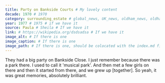 ```yaml
---
title: Party on Bankside Courts # My lovely content
decade: 1970 # 1970
category: surrounding_estate # global_news, UK_news, oldham_news, oldham_history, towers, surrounding_estate # Always exactly one category
year: 1977 # 1975 # if we have it
source: Paula # Sheila # If we have it
link: # https://wikipedia.org/dsdsadsa # If we have it
image_alt: # If there is one
image_caption: # If there is one
image_path: # If there is one, should be colocated with the index.md file in the folder
---
```


They had a big party on Bankside Close. I just remember because there was a park there. I used to call it 'musical park'. And then met a few girls on there and then it started from there, and we grew up [together]. So yeah, it was great memories, absolutely brilliant.
